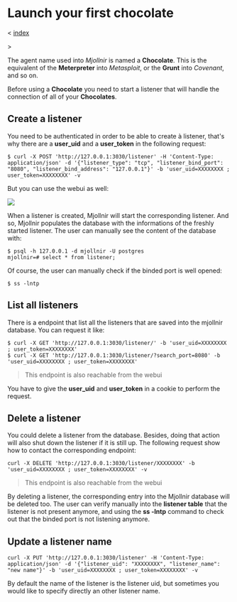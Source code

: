 # Launch your first chocolate

< [index](install-mjollnir-c2.md)

\> 

The agent name used into _Mjollnir_ is named a **Chocolate**. This is the equivalent of the **Meterpreter** into _Metasploit_, or the **Grunt** into _Covenant_, and so on.

Before using a **Chocolate**  you need to start a listener that will handle the connection of all of your **Chocolates**.

## Create a listener

You need to be authenticated in order to be able to create à listener, that's why there are a **user_uid** and a **user_token** in the following request:
```
$ curl -X POST 'http://127.0.0.1:3030/listener' -H 'Content-Type: application/json' -d '{"listener_type": "tcp", "listener_bind_port": "8080", "listener_bind_address": "127.0.0.1"}' -b 'user_uid=XXXXXXXX ; user_token=XXXXXXXX' -v
```

But you can use the webui as well:

![](demos/create_listener.gif)

When a listener is created, Mjollnir will start the corresponding listener. And so, Mjollnir populates the database with the informations of the freshly started listener. The user can manually see the content of the database with:
```
$ psql -h 127.0.0.1 -d mjollnir -U postgres
mjollnir=# select * from listener;
```

Of course, the user can manually check if the binded port is well opened:
```
$ ss -lntp
```

## List all listeners

There is a endpoint that list all the listeners that are saved into the mjollnir database. You can request it like:
```
$ curl -X GET 'http://127.0.0.1:3030/listener/' -b 'user_uid=XXXXXXXX ; user_token=XXXXXXXX' 
$ curl -X GET 'http://127.0.0.1:3030/listener/?search_port=8080' -b 'user_uid=XXXXXXXX ; user_token=XXXXXXXX' 
```

> This endpoint is also reachable from the webui

You have to give the **user_uid** and **user_token** in a cookie to perform the request.

## Delete a listener

You could delete a listener from the database. Besides, doing that action will also shut down the listener if it is still up. The following request show how to contact the corresponding endpoint:
```
curl -X DELETE 'http://127.0.0.1:3030/listener/XXXXXXXX' -b 'user_uid=XXXXXXXX ; user_token=XXXXXXXX' -v
```

> This endpoint is also reachable from the webui

By deleting a listener, the corresponding entry into the Mjollnir database will be deleted too. The user can verify manually into the **listener table** that the listener is not present anymore, and using the **ss -lntp** command to check out that the binded port is not listening anymore.

## Update a listener name
```
curl -X PUT 'http://127.0.0.1:3030/listener' -H 'Content-Type: application/json' -d '{"listener_uid": "XXXXXXXX", "listener_name": "new name"}' -b 'user_uid=XXXXXXXX ; user_token=XXXXXXXX' -v
```
By default the name of the listener is the listener uid, but sometimes you would like to specify directly an other listener name.


